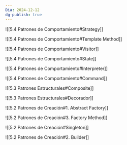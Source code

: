 ```yaml
---
Dia: 2024-12-12
dg-publish: true
---
```

![[5.4 Patrones de Comportamiento#Strategy]]

![[5.4 Patrones de Comportamiento#Template Method]]

![[5.4 Patrones de Comportamiento#Visitor]]

![[5.4 Patrones de Comportamiento#State]]

![[5.4 Patrones de Comportamiento#Interpreter]]


![[5.4 Patrones de Comportamiento#Command]]


![[5.3 Patrones Estructurales#Composite]]


![[5.3 Patrones Estructurales#Decorador]]


![[5.2 Patrones de Creación#1. Abstract Factory]]

![[5.2 Patrones de Creación#3. Factory Method]]

![[5.2 Patrones de Creación#Singleton]]


![[5.2 Patrones de Creación#2. Builder]]